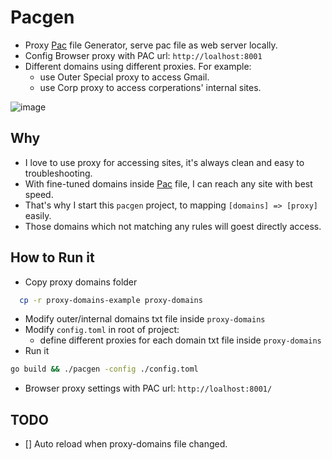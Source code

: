 # Pacgen

- Proxy [Pac](https://en.wikipedia.org/wiki/Proxy_auto-config) file Generator, serve pac file as web server locally.
- Config Browser proxy with PAC url: `http://loalhost:8001`
- Different domains using different proxies. For example:
  - use Outer Special proxy to access Gmail.
  - use Corp proxy to access corperations' internal sites.

![image](https://github.com/rmrf/pacgen/assets/42414/c15f7290-5937-4811-8ea7-c31eb0e00f6c)


## Why

- I love to use proxy for accessing sites, it's always clean and easy to troubleshooting.
- With fine-tuned domains inside [Pac](https://en.wikipedia.org/wiki/Proxy_auto-config) file, I can reach any site with best speed.
- That's why I start this `pacgen` project, to mapping `[domains] => [proxy]` easily.
- Those domains which not matching any rules will goest directly access.

## How to Run it

- Copy proxy domains folder

```bash
  cp -r proxy-domains-example proxy-domains
```

- Modify outer/internal domains txt file inside `proxy-domains`
- Modify `config.toml` in root of project:
  - define different proxies for each domain txt file inside `proxy-domains`
- Run it

```bash
go build && ./pacgen -config ./config.toml
```

- Browser proxy settings with PAC url: `http://loalhost:8001/`

## TODO

- [] Auto reload when proxy-domains file changed.
